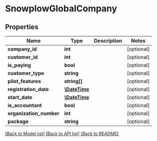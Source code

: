 # SnowplowGlobalCompany

## Properties
Name | Type | Description | Notes
------------ | ------------- | ------------- | -------------
**company_id** | **int** |  | [optional] 
**customer_id** | **int** |  | [optional] 
**is_paying** | **bool** |  | [optional] 
**customer_type** | **string** |  | [optional] 
**pilot_features** | **string[]** |  | [optional] 
**registration_date** | [**\DateTime**](\DateTime.md) |  | [optional] 
**start_date** | [**\DateTime**](\DateTime.md) |  | [optional] 
**is_accountant** | **bool** |  | [optional] 
**organization_number** | **int** |  | [optional] 
**package** | **string** |  | [optional] 

[[Back to Model list]](../README.md#documentation-for-models) [[Back to API list]](../README.md#documentation-for-api-endpoints) [[Back to README]](../README.md)


